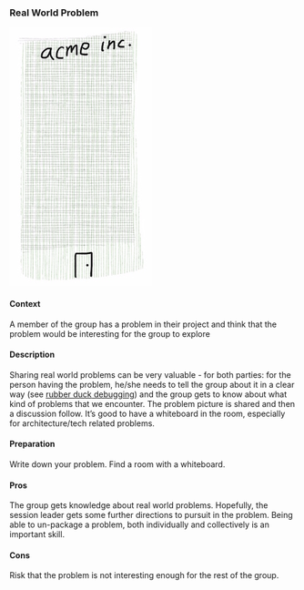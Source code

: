 ### Real World Problem

![Local Image](../images/real-world-problem.jpg)

#### Context
A member of the group has a problem in their project and think that the problem would be interesting for the group to explore

#### Description
Sharing real world problems can be very valuable - for both parties: for the person having the problem, he/she needs to tell the group about it in a clear way (see [rubber duck](http://en.wikipedia.org/wiki/Rubber_duck_debugging)[ debugging](http://en.wikipedia.org/wiki/Rubber_duck_debugging)) and the group gets to know about what kind of problems that we encounter. The problem picture is shared and then a discussion follow. It’s good to have a whiteboard in the room, especially for architecture/tech related problems.

#### Preparation
Write down your problem. Find a room with a whiteboard.

#### Pros
The group gets knowledge about real world problems. Hopefully, the session leader gets some further directions to pursuit in the problem. Being able to un-package a problem, both individually and collectively is an important skill.

#### Cons
Risk that the problem is not interesting enough for the rest of the group.